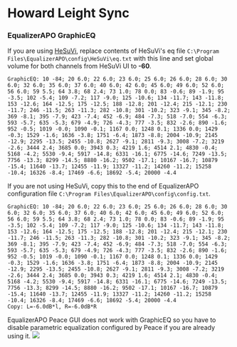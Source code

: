# Howard Leight Sync
### EqualizerAPO GraphicEQ
If you are using [HeSuVi](https://sourceforge.net/projects/hesuvi/), replace contents of HeSuVi's eq file `C:\Program Files\EqualizerAPO\config\HeSuVi\eq.txt` with this line and set global volume for both channels from HeSuVi UI to **-60**.
```
GraphicEQ: 10 -84; 20 6.0; 22 6.0; 23 6.0; 25 6.0; 26 6.0; 28 6.0; 30 6.0; 32 6.0; 35 6.0; 37 6.0; 40 6.0; 42 6.0; 45 6.0; 49 6.0; 52 6.0; 56 6.0; 59 5.5; 64 3.8; 68 2.4; 73 1.0; 78 0.0; 83 -0.6; 89 -1.9; 95 -3.5; 102 -5.4; 109 -7.2; 117 -9.0; 125 -10.6; 134 -11.7; 143 -11.8; 153 -12.6; 164 -12.5; 175 -12.5; 188 -12.8; 201 -12.4; 215 -12.1; 230 -11.7; 246 -11.5; 263 -11.3; 282 -10.8; 301 -10.2; 323 -9.1; 345 -8.2; 369 -8.1; 395 -7.9; 423 -7.4; 452 -6.9; 484 -7.3; 518 -7.0; 554 -6.3; 593 -5.7; 635 -5.3; 679 -4.9; 726 -4.3; 777 -3.5; 832 -2.6; 890 -1.6; 952 -0.5; 1019 -0.0; 1090 -0.1; 1167 0.0; 1248 0.1; 1336 0.0; 1429 -0.3; 1529 -1.6; 1636 -3.8; 1751 -6.4; 1873 -8.8; 2004 -10.9; 2145 -12.9; 2295 -13.5; 2455 -10.8; 2627 -9.1; 2811 -9.3; 3008 -7.2; 3219 -2.6; 3444 2.4; 3685 0.0; 3943 0.3; 4219 1.6; 4514 2.1; 4830 -0.4; 5168 -4.2; 5530 -9.4; 5917 -14.8; 6331 -16.1; 6775 -14.6; 7249 -13.5; 7756 -13.3; 8299 -14.5; 8880 -16.2; 9502 -17.1; 10167 -16.7; 10879 -15.4; 11640 -13.7; 12455 -11.9; 13327 -11.2; 14260 -11.2; 15258 -10.4; 16326 -8.4; 17469 -6.6; 18692 -5.4; 20000 -4.4
```
If you are not using HeSuVi, copy this to the end of EqualizerAPO configuration file `C:\Program Files\EqualizerAPO\config\config.txt`.
```
GraphicEQ: 10 -84; 20 6.0; 22 6.0; 23 6.0; 25 6.0; 26 6.0; 28 6.0; 30 6.0; 32 6.0; 35 6.0; 37 6.0; 40 6.0; 42 6.0; 45 6.0; 49 6.0; 52 6.0; 56 6.0; 59 5.5; 64 3.8; 68 2.4; 73 1.0; 78 0.0; 83 -0.6; 89 -1.9; 95 -3.5; 102 -5.4; 109 -7.2; 117 -9.0; 125 -10.6; 134 -11.7; 143 -11.8; 153 -12.6; 164 -12.5; 175 -12.5; 188 -12.8; 201 -12.4; 215 -12.1; 230 -11.7; 246 -11.5; 263 -11.3; 282 -10.8; 301 -10.2; 323 -9.1; 345 -8.2; 369 -8.1; 395 -7.9; 423 -7.4; 452 -6.9; 484 -7.3; 518 -7.0; 554 -6.3; 593 -5.7; 635 -5.3; 679 -4.9; 726 -4.3; 777 -3.5; 832 -2.6; 890 -1.6; 952 -0.5; 1019 -0.0; 1090 -0.1; 1167 0.0; 1248 0.1; 1336 0.0; 1429 -0.3; 1529 -1.6; 1636 -3.8; 1751 -6.4; 1873 -8.8; 2004 -10.9; 2145 -12.9; 2295 -13.5; 2455 -10.8; 2627 -9.1; 2811 -9.3; 3008 -7.2; 3219 -2.6; 3444 2.4; 3685 0.0; 3943 0.3; 4219 1.6; 4514 2.1; 4830 -0.4; 5168 -4.2; 5530 -9.4; 5917 -14.8; 6331 -16.1; 6775 -14.6; 7249 -13.5; 7756 -13.3; 8299 -14.5; 8880 -16.2; 9502 -17.1; 10167 -16.7; 10879 -15.4; 11640 -13.7; 12455 -11.9; 13327 -11.2; 14260 -11.2; 15258 -10.4; 16326 -8.4; 17469 -6.6; 18692 -5.4; 20000 -4.4
Copy: L=-6.0dB*l, R=-6.0dB*R
```
EqualizerAPO Peace GUI does not work with GraphicEQ so you have to disable parametric equalization configured by Peace if you are already using it.
![](https://raw.githubusercontent.com/jaakkopasanen/AutoEq/master/results/Innerfidelity%202017/innerfidelity/onear/Howard%20Leight%20Sync/Howard%20Leight%20Sync.png)
